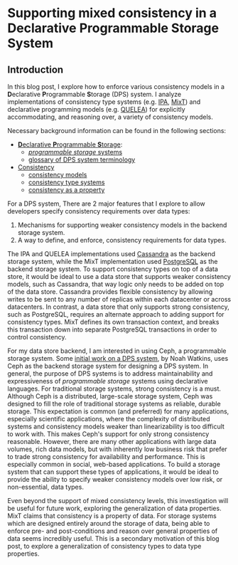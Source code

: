 # Supporting mixed consistency in a Declarative Programmable Storage System

## Introduction
In this blog post, I explore how to enforce various consistency models in a **D**eclarative
**P**rogrammable **S**torage (DPS) system. I analyze implementations of consistency type systems
(e.g. [IPA][ipa-paper], [MixT][mixt-paper]) and declarative programming models (e.g.
[QUELEA][quelea-paper]) for explicitly accommodating, and reasoning over, a variety of consistency
models.

Necessary background information can be found in the following sections:
* [**D**eclarative **P**rogrammable **S**torage](declarative-programmable-storage/index.md):
    * [*programmable storage* systems](declarative-programmable-storage/programmable-storage.md)
    * [glossary of DPS system terminology](declarative-programmable-storage/glossary.md)
* [Consistency](consistency/index.md)
    * [consistency models](consistency/consistency-models.md)
    * [consistency type systems](consistency/consistency-type-systems.md)
    * [consistency as a property](consistency/consistency-as-a-property.md)

For a DPS system, There are 2 major features that I explore to allow developers specify
consistency requirements over data types:
1. Mechanisms for supporting weaker consistency models in the backend storage system.
2. A way to define, and enforce, consistency requirements for data types.

The IPA and QUELEA implementations used [Cassandra][cassandra-datastore] as the backend storage
system, while the MixT implementation used [PostgreSQL][postgres-dbms] as the backend storage
system. To support consistency types on top of a data store, it would be ideal to use a data store
that supports weaker consistency models, such as Cassandra, that way logic only needs to be added
on top of the data store. Cassandra provides flexible consistency by allowing writes to be sent to
any number of replicas within each datacenter or across datacenters. In contrast, a data store that
only supports strong consistency, such as PostgreSQL, requires an alternate approach to adding
support for consistency types. MixT defines its own transaction context, and breaks this
transaction down into separate PostgreSQL transactions in order to control consistency.

For my data store backend, I am interested in using Ceph, a programmable storage system. Some
[initial work on a DPS system][noah-dissertation], by Noah Watkins, uses Ceph as the backend
storage system for designing a DPS system. In general, the purpose of DPS systems is to address
maintainability and expressiveness of *programmable storage* systems using declarative languages.
For traditional storage systems, strong consistency is a must. Although Ceph is a distributed,
large-scale storage system, Ceph was designed to fill the role of traditional storage systems as
reliable, durable storage. This expectation is common (and preferred) for many applications,
especially scientific applications, where the complexity of distributed systems and consistency
models weaker than linearizability is too difficult to work with. This makes Ceph's support for
only strong consistency reasonable. However, there are many other applications with large data
volumes, rich data models, but with inherently low business risk that prefer to trade strong
consistency for availability and performance. This is especially common in social, web-based
applications. To build a storage system that can support these types of applications, it would be
ideal to provide the ability to specify weaker consistency models over low risk, or non-essential,
data types.

Even beyond the support of mixed consistency levels, this investigation will be useful for future
work, exploring the generalization of data properties. MixT claims that consistency is a property
of data. For storage systems which are designed entirely around the storage of data, being able to
enforce pre- and post-conditions and reason over general properties of data seems incredibly
useful. This is a secondary motivation of this blog post, to explore a generalization of
consistency types to data type properties.

[ipa-paper]: https://homes.cs.washington.edu/~luisceze/publications/ipa-socc16.pdf
[mixt-paper]: http://www.cs.cornell.edu/andru/papers/mixt/mixt.pdf
[quelea-paper]: http://kcsrk.info/papers/quelea_pldi15.pdf
[noah-dissertation]: https://cloudfront.escholarship.org/dist/prd/content/qt72n6c5kq/qt72n6c5kq.pdf?t=pcfodf

[cassandra-datastore]: http://cassandra.apache.org/
[postgres-dbms]: https://www.postgresql.org/docs/9.4/release-9-4.html

[hacky-comment-1]: reason_about_consistency_from_a_dataflow_perspective.
